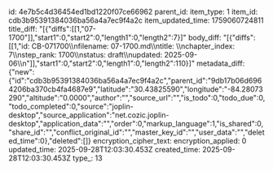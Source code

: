 id: 4e7b5c4d36454ed1bd1220f07ce66962
parent_id: 
item_type: 1
item_id: cdb3b95391384036ba56a4a7ec9f4a2c
item_updated_time: 1759060724811
title_diff: "[{\"diffs\":[[1,\"07-1700\"]],\"start1\":0,\"start2\":0,\"length1\":0,\"length2\":7}]"
body_diff: "[{\"diffs\":[[1,\"id: CB-071700\\\nfilename: 07-1700.md\\\ntitle: \\\nchapter_index: 7\\\nstep_rank: 1700\\\nstatus: draft\\\nupdated: 2025-09-06\\\n\"]],\"start1\":0,\"start2\":0,\"length1\":0,\"length2\":110}]"
metadata_diff: {"new":{"id":"cdb3b95391384036ba56a4a7ec9f4a2c","parent_id":"9db17b06d6964206ba370cb4fa4687e9","latitude":"30.43825590","longitude":"-84.28073290","altitude":"0.0000","author":"","source_url":"","is_todo":0,"todo_due":0,"todo_completed":0,"source":"joplin-desktop","source_application":"net.cozic.joplin-desktop","application_data":"","order":0,"markup_language":1,"is_shared":0,"share_id":"","conflict_original_id":"","master_key_id":"","user_data":"","deleted_time":0},"deleted":[]}
encryption_cipher_text: 
encryption_applied: 0
updated_time: 2025-09-28T12:03:30.453Z
created_time: 2025-09-28T12:03:30.453Z
type_: 13